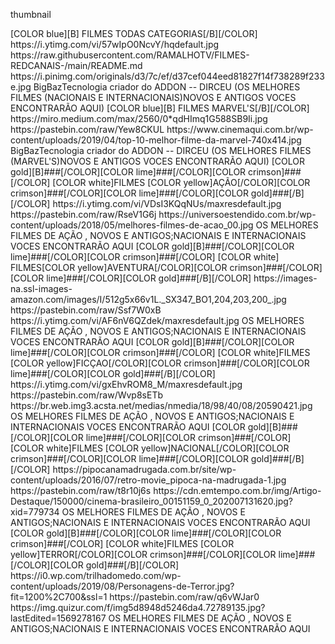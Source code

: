 
<?xml version="1.0" encoding="UTF-8" standalone="no" ?>
<layoutype>thumbnail</layoutype>

<channels>
<channel>
<name>[COLOR blue][B] FILMES TODAS CATEGORIAS[/B][/COLOR]</name>
<thumbnail>https://i.ytimg.com/vi/57wIpO0NcvY/hqdefault.jpg</thumbnail>
<externallink>https://raw.githubusercontent.com/RAMALHOTV/FILMES-REDCANAIS-/main/README.md</externallink>
<fanart>https://i.pinimg.com/originals/d3/7c/ef/d37cef044eed81827f14f738289f233e.jpg</fanart>
<info>BigBazTecnologia criador do ADDON -- DIRCEU (OS MELHORES FILMES (NACIONAIS E INTERNACIONAIS)NOVOS E ANTIGOS VOCES ENCONTRARÃO AQUI) </info>
</channel>
<channels>


<channels>
<channel>
<name>[COLOR blue][B] FILMES  MARVEL'S[/B][/COLOR]</name>
<thumbnail>https://miro.medium.com/max/2560/0*qdHImq1G588SB9Ii.jpg</thumbnail>
<externallink>https://pastebin.com/raw/Yew8CKUL</externallink>
<fanart>https://www.cinemaqui.com.br/wp-content/uploads/2019/04/top-10-melhor-filme-da-marvel-740x414.jpg</fanart>
<info>BigBazTecnologia criador do ADDON -- DIRCEU (OS MELHORES FILMES (MARVEL'S)NOVOS E ANTIGOS VOCES ENCONTRARÃO AQUI)</info>
</channel>
<channels>




<channels>
<channel>
<name>[COLOR gold][B]###[/COLOR][COLOR lime]###[/COLOR][COLOR crimson]###[/COLOR] [COLOR white]FILMES [COLOR yellow]AÇÃO[/COLOR][COLOR crimson]###[/COLOR][COLOR lime]###[/COLOR][COLOR gold]###[/B][/COLOR]</name>
<thumbnail>https://i.ytimg.com/vi/VDsI3KQqNUs/maxresdefault.jpg</thumbnail>
<externallink>https://pastebin.com/raw/RseV1G6j</externallink>
<fanart>https://universoestendido.com.br/wp-content/uploads/2018/05/melhores-filmes-de-acao_00.jpg</fanart>
<info>OS MELHORES FILMES DE AÇÃO , NOVOS E ANTIGOS;NACIONAIS E INTERNACIONAIS VOCES ENCONTRARÃO AQUI</info>
</channel>
</channels>

<channels>
<channel>
<name>[COLOR gold][B]###[/COLOR][COLOR lime]###[/COLOR][COLOR crimson]###[/COLOR] [COLOR white] FILMES[COLOR yellow]AVENTURA[/COLOR][COLOR crimson]###[/COLOR][COLOR lime]###[/COLOR][COLOR gold]###[/B][/COLOR]</name>
<thumbnail>https://images-na.ssl-images-amazon.com/images/I/512g5x66v1L._SX347_BO1,204,203,200_.jpg</thumbnail>
<externallink>https://pastebin.com/raw/Ssf7W0xB</externallink>
<fanart>https://i.ytimg.com/vi/AF6nV6QZdek/maxresdefault.jpg</fanart>
<info>OS MELHORES FILMES DE AÇÃO , NOVOS E ANTIGOS;NACIONAIS E INTERNACIONAIS VOCES ENCONTRARÃO AQUI</info>
</channel>
</channels>

<channels>
<channel>
<name>[COLOR gold][B]###[/COLOR][COLOR lime]###[/COLOR][COLOR crimson]###[/COLOR] [COLOR white]FILMES [COLOR yellow]FICÇAO[/COLOR][COLOR crimson]###[/COLOR][COLOR lime]###[/COLOR][COLOR gold]###[/B][/COLOR]</name>
<thumbnail>https://i.ytimg.com/vi/gxEhvROM8_M/maxresdefault.jpg</thumbnail>
<externallink>https://pastebin.com/raw/Wvp8sETb</externallink>
<fanart>https://br.web.img3.acsta.net/medias/nmedia/18/98/40/08/20590421.jpg</fanart>
<info>OS MELHORES FILMES DE AÇÃO , NOVOS E ANTIGOS;NACIONAIS E INTERNACIONAIS VOCES ENCONTRARÃO AQUI</info>
</channel>
</channels>

<channels>
<channel>
<name>[COLOR gold][B]###[/COLOR][COLOR lime]###[/COLOR][COLOR crimson]###[/COLOR] [COLOR white]FILMES [COLOR yellow]NACIONAL[/COLOR][COLOR crimson]###[/COLOR][COLOR lime]###[/COLOR][COLOR gold]###[/B][/COLOR]</name>
<thumbnail>https://pipocanamadrugada.com.br/site/wp-content/uploads/2016/07/retro-movie_pipoca-na-madrugada-1.jpg</thumbnail>
<externallink>https://pastebin.com/raw/t8r10j6s</externallink>
<fanart>https://cdn.emtempo.com.br/img/Artigo-Destaque/150000/cinema-brasileiro_00151159_0_202007131620.jpg?xid=779734</fanart>
<info>OS MELHORES FILMES DE AÇÃO , NOVOS E ANTIGOS;NACIONAIS E INTERNACIONAIS VOCES ENCONTRARÃO AQUI</info>
</channel>
</channels>
<channels>
<channel>
<name>[COLOR gold][B]###[/COLOR][COLOR lime]###[/COLOR][COLOR crimson]###[/COLOR] [COLOR white]FILMES [COLOR yellow]TERROR[/COLOR][COLOR crimson]###[/COLOR][COLOR lime]###[/COLOR][COLOR gold]###[/B][/COLOR]</name>
<thumbnail>https://i0.wp.com/trilhadomedo.com/wp-content/uploads/2019/08/Personagens-de-Terror.jpg?fit=1200%2C700&ssl=1</thumbnail>
<externallink>https://pastebin.com/raw/q6vWJar0</externallink>
<fanart>https://img.quizur.com/f/img5d8948d5246da4.72789135.jpg?lastEdited=1569278167</fanart>
<info>OS MELHORES FILMES DE AÇÃO , NOVOS E ANTIGOS;NACIONAIS E INTERNACIONAIS VOCES ENCONTRARÃO AQUI</info>
</channel>
</channels>

